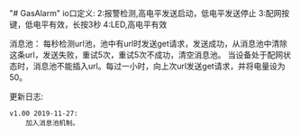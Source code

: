"# GasAlarm"
io口定义:
2:报警检测,高电平发送启动，低电平发送停止
3:配网按键，低电平有效，长按3秒
4:LED,高电平有效

消息池：
    每秒检测url池，池中有url时发送get请求，发送成功，从消息池中清除这条url，发送失败，重试5次，重试5次不成功，清空消息池。
    当设备处于配网状态时，消息池不能插入url。每过一小时，向上次url发送get请求，并将电量设为50。

更新日志:
    
    v1.00 2019-11-27:
        加入消息池机制。 